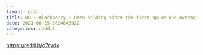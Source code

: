 ```yaml
--- 
layout: post 
title: BB - Blackberry - Been holding since the first spike and averaging down with what I can. Ain't no paper hands here. 💎👐 
date: 2021-06-25 1624640922 
categories: reddit 
--- 
```

https://redd.it/o7rydx